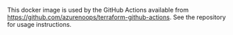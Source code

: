 This docker image is used by the GitHub Actions available from https://github.com/azurenoops/terraform-github-actions.
See the repository for usage instructions.